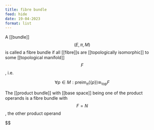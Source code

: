 ```yaml
---
title: fibre bundle
feed: hide
date: 19-04-2023
format: list
---
```



A [[bundle]] $$(E, \pi, M)$$ is called a fibre bundle if all [[fibre]]s are [[topologically isomorphic]] to some [[topological manifold]] $$F$$, i.e.

$$\forall p \in M: \text{preim}_\pi(\{p\}) \cong_\text{top} F$$


The [[product bundle]] with [[base space]] being one of the product operands is a fibre bundle with $$F=N$$, the other product operand

$$